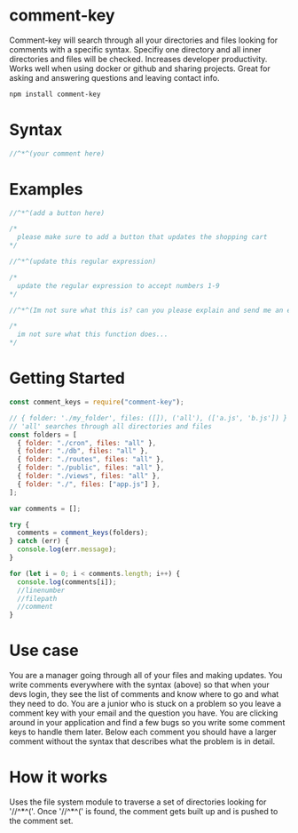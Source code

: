 # comment-key

Comment-key will search through all your directories and files looking for comments with a specific syntax. Specifiy one directory and all inner directories and files will be checked. Increases developer productivity. Works well when using docker or github and sharing projects. Great for asking and answering questions and leaving contact info.

```sh
npm install comment-key
```

# Syntax

```js
//^*^(your comment here)
```

# Examples

```js
//^*^(add a button here)

/*
  please make sure to add a button that updates the shopping cart
*/

//^*^(update this regular expression)

/*
  update the regular expression to accept numbers 1-9
*/

//^*^(Im not sure what this is? can you please explain and send me an email at johndoe@gmail.com)

/*
  im not sure what this function does...
*/
```

# Getting Started

```js
const comment_keys = require("comment-key");

// { folder: './my_folder', files: ([]), ('all'), (['a.js', 'b.js']) }
// 'all' searches through all directories and files
const folders = [
  { folder: "./cron", files: "all" },
  { folder: "./db", files: "all" },
  { folder: "./routes", files: "all" },
  { folder: "./public", files: "all" },
  { folder: "./views", files: "all" },
  { folder: "./", files: ["app.js"] },
];

var comments = [];

try {
  comments = comment_keys(folders);
} catch (err) {
  console.log(err.message);
}

for (let i = 0; i < comments.length; i++) {
  console.log(comments[i]);
  //linenumber
  //filepath
  //comment
}
```

# Use case

You are a manager going through all of your files and making updates. You write comments everywhere with the syntax (above) so that when your devs login, they see the list of comments and know where to go and what they need to do. You are a junior who is stuck on a problem so you leave a comment key with your email and the question you have. You are clicking around in your application and find a few bugs so you write some comment keys to handle them later.
Below each comment you should have a larger comment without the syntax that describes what the problem is in detail.

# How it works

Uses the file system module to traverse a set of directories looking for '//^\*^('. Once '//^\*^(' is found, the comment gets built up and is pushed to the comment set.
